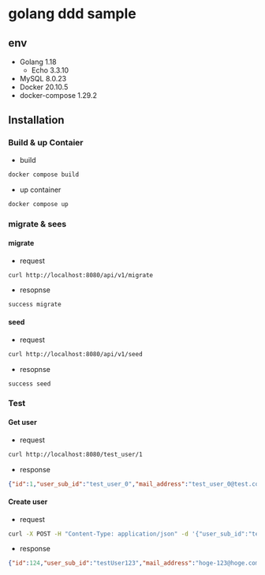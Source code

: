# golang ddd sample

## env

- Golang 1.18
  - Echo 3.3.10
- MySQL 8.0.23
- Docker 20.10.5
- docker-compose 1.29.2

## Installation
### Build & up Contaier
  - build
```zsh
docker compose build
```

- up container
```zsh
docker compose up
```

### migrate & sees

#### migrate
- request
```zsh
curl http://localhost:8080/api/v1/migrate
```
- resopnse
```
success migrate
```
#### seed
- request
```zsh
curl http://localhost:8080/api/v1/seed
```
- resopnse
```
success seed
```

### Test

####  Get user
- request
```zsh
curl http://localhost:8080/test_user/1 
```
- response
```json
{"id":1,"user_sub_id":"test_user_0","mail_address":"test_user_0@test.com"}
```

####  Create user
- request
```zsh
curl -X POST -H "Content-Type: application/json" -d '{"user_sub_id":"testUser123", "mail_address":"hoge-123@hoge.com"}' localhost:8080/test_user/create
```
- response
```json
{"id":124,"user_sub_id":"testUser123","mail_address":"hoge-123@hoge.com"}
```
